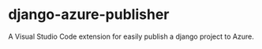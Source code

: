# django-azure-publisher
A Visual Studio Code extension for easily publish a django project to Azure.
